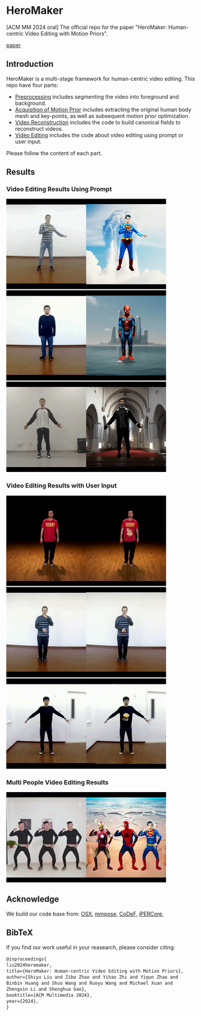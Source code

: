 # HeroMaker
[ACM MM 2024 oral] The official repo for the  paper "HeroMaker: Human-centric Video Editing with Motion Priors".

[paper](./assets/paper.pdf)


## Introduction
HeroMaker is a multi-stage framework for human-centric video editing. This repo have four parts:
- [Preprocessing](./preprocessing/) includes segmenting the video into foreground and background.
- [Acquisition of Motion Prior](./motion_acquiring/) includes extracting the original human body mesh and key-points, as well as subsequent motion prior optimization.
- [Video Reconstruction](./video_reconstruction/) includes the code to build canonical fields to reconstruct videos. 
- [Video Editing](./video_editing/) includes the code about video editing using prompt or user input.

Please follow the content of each part.

## Results

### Video Editing Results Using Prompt
<img src='./assets/case0.gif'></img>
<img src='./assets/case1.gif'></img>
<img src='./assets/case2.gif'></img>

### Video Editing Results with User Input
<img src='./assets/case3.gif'></img>
<img src='./assets/case4.gif'></img>
<img src='./assets/case5.gif'></img>

### Multi People Video Editing Results
<img src='./assets/case6.gif'></img>


## Acknowledge
We build our code base from: [OSX](https://github.com/IDEA-Research/OSX), [mmpose](https://github.com/open-mmlab/mmpose/tree/main), [CoDeF](https://github.com/qiuyu96/CoDeF), [iPERCore](https://github.com/iPERDance/iPERCore), 

## BibTeX
If you find our work useful in your reasearch, please consider citing:
```
@inproceedings{
liu2024heromaker,
title={HeroMaker: Human-centric Video Editing with Motion Priors},
author={Shiyu Liu and Zibo Zhao and Yihao Zhi and Yiqun Zhao and Binbin Huang and Shuo Wang and Ruoyu Wang and Michael Xuan and Zhengxin Li and Shenghua Gao},
booktitle={ACM Multimedia 2024},
year={2024},
}
```